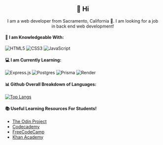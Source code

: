 <h2 align="center">👋 Hi</h2>
<p align="center"> I am a web developer from Sacramento, California 📍. I am looking for a job in back end web development!</p>
<h4> 🧠 I am Knowledgeable With:</h4>

![HTML5](https://img.shields.io/badge/html5-%23E34F26.svg?style=for-the-badge&logo=html5&logoColor=white)
![CSS3](https://img.shields.io/badge/css3-%231572B6.svg?style=for-the-badge&logo=css3&logoColor=white)
![JavaScript](https://img.shields.io/badge/javascript-%23F7DF1E.svg?style=for-the-badge&logo=javascript&logoColor=black)

<h4>💻 I am Currently Learning:</h4>

![Express.js](https://img.shields.io/badge/express.js-%23404d59.svg?style=for-the-badge&logo=express&logoColor=%2361DAFB)
![Postgres](https://img.shields.io/badge/postgres-%23316192.svg?style=for-the-badge&logo=postgresql&logoColor=white)
![Prisma](https://img.shields.io/badge/Prisma-3982CE?style=for-the-badge&logo=Prisma&logoColor=white)
![Render](https://img.shields.io/badge/Render-%46E3B7.svg?style=for-the-badge&logo=render&logoColor=white)

<h4>📊 Github Overall Breakdown of Languages:</h4>

[![Top Langs](https://github-readme-stats.vercel.app/api/top-langs/?username=MichaelColeman&langs_count=9&text_color=ffffff&hide_border=true&hide_title=true&theme=transparent)](https://github.com/MichaelColeman?tab=repositories)

<h4>📚 Useful Learning Resources For Students!</h4>

- [The Odin Project](https://www.theodinproject.com/)
- [Codecademy](https://www.codecademy.com/)
- [FreeCodeCamp](https://www.freecodecamp.org/)
- [Khan Academy](https://www.khanacademy.org/)
